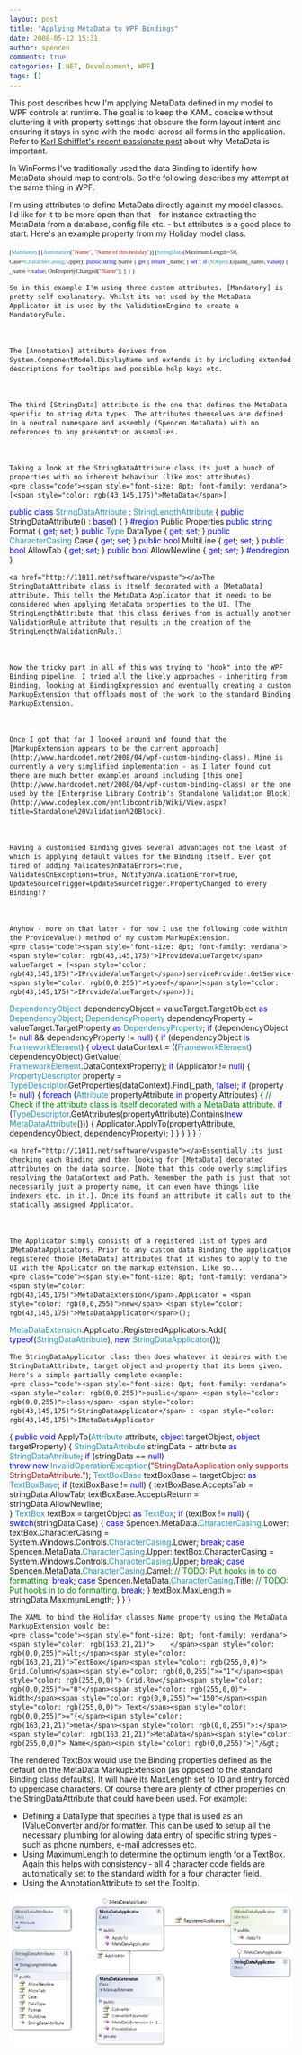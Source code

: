 ```yaml
---
layout: post
title: "Applying MetaData to WPF Bindings"
date: 2008-05-12 15:31
author: spencen
comments: true
categories: [.NET, Development, WPF]
tags: []
---
```



This post describes how I'm applying MetaData defined in my model to WPF controls at runtime. The goal is to keep the XAML concise without cluttering it with property settings that obscure the form layout intent and ensuring it stays in sync with the model across all forms in the application. Refer to [Karl Schifflet's recent passionate post](http://karlshifflett.wordpress.com/2008/05/08/metadata-a-voice-crying-in-the-wilderness-hey-im-over-here/) about why MetaData is important.
 

In WinForms I've traditionally used the data Binding to identify how MetaData should map to controls. So the following describes my attempt at the same thing in WPF.
 

I'm using attributes to define MetaData directly against my model classes. I'd like for it to be more open than that - for instance extracting the MetaData from a database, config file etc. - but attributes is a good place to start. Here's an example property from my Holiday model class.


<span style="font-size: 8pt; font-family: verdana">    [<span style="color: rgb(43,145,175)">Mandatory</span>]
[<span style="color: rgb(43,145,175)">Annotation</span>(<span style="color: rgb(163,21,21)">"Name"</span>, <span style="color: rgb(163,21,21)">"Name of this holiday"</span>)]
[<span style="color: rgb(43,145,175)">StringData</span>(MaximumLength=50, Case=<span style="color: rgb(43,145,175)">CharacterCasing</span>.Upper)]
<span style="color: rgb(0,0,255)">public</span> <span style="color: rgb(0,0,255)">string</span> Name
{
<span style="color: rgb(0,0,255)">get</span> { <span style="color: rgb(0,0,255)">return</span> _name; }
<span style="color: rgb(0,0,255)">set</span>
{
<span style="color: rgb(0,0,255)">if</span> (!<span style="color: rgb(43,145,175)">Object</span>.Equals(_name, <span style="color: rgb(0,0,255)">value</span>))
{
_name = <span style="color: rgb(0,0,255)">value</span>;
OnPropertyChanged(<span style="color: rgb(163,21,21)">"Name"</span>);
}
}
}</span></pre><a href="http://11011.net/software/vspaste"><a href="http://11011.net/software/vspaste"></a>

    
    So in this example I'm using three custom attributes. [Mandatory] is pretty self explanatory. Whilst its not used by the MetaData Applicator it is used by the ValidationEngine to create a MandatoryRule.
    

    
    The [Annotation] attribute derives from System.ComponentModel.DisplayName and extends it by including extended descriptions for tooltips and possible help keys etc.
    

    
    The third [StringData] attribute is the one that defines the MetaData specific to string data types. The attributes themselves are defined in a neutral namespace and assembly (Spencen.MetaData) with no references to any presentation assemblies.
    

    
    Taking a look at the StringDataAttribute class its just a bunch of properties with no inherent behaviour (like most attributes).
    <pre class="code"><span style="font-size: 8pt; font-family: verdana">    [<span style="color: rgb(43,145,175)">MetaData</span>]
<span style="color: rgb(0,0,255)">public</span> <span style="color: rgb(0,0,255)">class</span> <span style="color: rgb(43,145,175)">StringDataAttribute</span> : <span style="color: rgb(43,145,175)">StringLengthAttribute</span> <span style="color: rgb(0,128,0)">
</span>    {
<span style="color: rgb(0,0,255)">public</span> StringDataAttribute() : <span style="color: rgb(0,0,255)">base</span>()
{
}
<span style="color: rgb(0,0,255)">        #region</span> Public Properties
<span style="color: rgb(0,0,255)">public</span> <span style="color: rgb(0,0,255)">string</span> Format { <span style="color: rgb(0,0,255)">get</span>; <span style="color: rgb(0,0,255)">set</span>; }
<span style="color: rgb(0,0,255)">public</span> <span style="color: rgb(43,145,175)">Type</span> DataType { <span style="color: rgb(0,0,255)">get</span>; <span style="color: rgb(0,0,255)">set</span>; }
<span style="color: rgb(0,0,255)">public</span> <span style="color: rgb(43,145,175)">CharacterCasing</span> Case { <span style="color: rgb(0,0,255)">get</span>; <span style="color: rgb(0,0,255)">set</span>; }
<span style="color: rgb(0,0,255)">public</span> <span style="color: rgb(0,0,255)">bool</span> MultiLine { <span style="color: rgb(0,0,255)">get</span>; <span style="color: rgb(0,0,255)">set</span>; }
<span style="color: rgb(0,0,255)">public</span> <span style="color: rgb(0,0,255)">bool</span> AllowTab { <span style="color: rgb(0,0,255)">get</span>; <span style="color: rgb(0,0,255)">set</span>; }
<span style="color: rgb(0,0,255)">public</span> <span style="color: rgb(0,0,255)">bool</span> AllowNewline { <span style="color: rgb(0,0,255)">get</span>; <span style="color: rgb(0,0,255)">set</span>; }
<span style="color: rgb(0,0,255)">        #endregion
</span>    }</span></pre>

    
    <a href="http://11011.net/software/vspaste"></a>The StringDataAttribute class is itself decorated with a [MetaData] attribute. This tells the MetaData Applicator that it needs to be considered when applying MetaData properties to the UI. [The StringLengthAttribute that this class derives from is actually another ValidationRule attribute that results in the creation of the StringLengthValidationRule.]
    

    
    Now the tricky part in all of this was trying to "hook" into the WPF Binding pipeline. I tried all the likely approaches - inheriting from Binding, looking at BindingExpression and eventually creating a custom MarkupExtension that offloads most of the work to the standard Binding MarkupExtension.
    

    
    Once I got that far I looked around and found that the [MarkupExtension appears to be the current approach](http://www.hardcodet.net/2008/04/wpf-custom-binding-class). Mine is currently a very simplified implementation - as I later found out there are much better examples around including [this one](http://www.hardcodet.net/2008/04/wpf-custom-binding-class) or the one used by the [Enterprise Library Contrib's Standalone Validation Block](http://www.codeplex.com/entlibcontrib/Wiki/View.aspx?title=Standalone%20Validation%20Block).
    

    
    Having a customised Binding gives several advantages not the least of which is applying default values for the Binding itself. Ever got tired of adding ValidatesOnDataErrors=true, ValidatesOnExceptions=true, NotifyOnValidationError=true, UpdateSourceTrigger=UpdateSourceTrigger.PropertyChanged to every Binding!?
    

    
    Anyhow - more on that later - for now I use the following code within the ProvideValue() method of my custom MarkupExtension.
    <pre class="code"><span style="font-size: 8pt; font-family: verdana">    <span style="color: rgb(43,145,175)">IProvideValueTarget</span> valueTarget = (<span style="color: rgb(43,145,175)">IProvideValueTarget</span>)serviceProvider.GetService(<br>                                                                                                      <span style="color: rgb(0,0,255)">typeof</span>(<span style="color: rgb(43,145,175)">IProvideValueTarget</span>));
<span style="color: rgb(43,145,175)">DependencyObject</span> dependencyObject = valueTarget.TargetObject <span style="color: rgb(0,0,255)">as</span> <span style="color: rgb(43,145,175)">DependencyObject</span>;
<span style="color: rgb(43,145,175)">DependencyProperty</span> dependencyProperty = valueTarget.TargetProperty <span style="color: rgb(0,0,255)">as</span> <span style="color: rgb(43,145,175)">DependencyProperty</span>;
<span style="color: rgb(0,0,255)">if</span> (dependencyObject != <span style="color: rgb(0,0,255)">null</span> &amp;&amp; dependencyProperty != <span style="color: rgb(0,0,255)">null</span>)
{
<span style="color: rgb(0,0,255)">if</span> (dependencyObject <span style="color: rgb(0,0,255)">is</span> <span style="color: rgb(43,145,175)">FrameworkElement</span>)
{
<span style="color: rgb(0,0,255)">object</span> dataContext = ((<span style="color: rgb(43,145,175)">FrameworkElement</span>) dependencyObject).GetValue(<br>                                                                           <span style="color: rgb(43,145,175)">FrameworkElement</span>.DataContextProperty);
<span style="color: rgb(0,0,255)">if</span> (Applicator != <span style="color: rgb(0,0,255)">null</span>)
{
<span style="color: rgb(43,145,175)">PropertyDescriptor</span> property = <span style="color: rgb(43,145,175)">TypeDescriptor</span>.GetProperties(dataContext).Find(_path, <span style="color: rgb(0,0,255)">false</span>);
<span style="color: rgb(0,0,255)">if</span> (property != <span style="color: rgb(0,0,255)">null</span>)
{
<span style="color: rgb(0,0,255)">foreach</span> (<span style="color: rgb(43,145,175)">Attribute</span> propertyAttribute <span style="color: rgb(0,0,255)">in</span> property.Attributes)
{
<span style="color: rgb(0,128,0)">// Check if the attribute class is itself decorated with a MetaData attribute.
</span>                        <span style="color: rgb(0,0,255)">if</span> (<span style="color: rgb(43,145,175)">TypeDescriptor</span>.GetAttributes(propertyAttribute).Contains(<span style="color: rgb(0,0,255)">new</span> <span style="color: rgb(43,145,175)">MetaDataAttribute</span>()))
{
Applicator.ApplyTo(propertyAttribute, dependencyObject, dependencyProperty);
}
}
}
}
}
}</span></pre>

    
    <a href="http://11011.net/software/vspaste"></a>Essentially its just checking each Binding and then looking for [MetaData] decorated attributes on the data source. [Note that this code overly simplifies resolving the DataContext and Path. Remember the path is just that not necessarily just a property name, it can even have things like indexers etc. in it.]. Once its found an attribute it calls out to the statically assigned Applicator.
    

    
    The Applicator simply consists of a registered list of types and IMetaDataApplicators. Prior to any custom data Binding the application registered those [MetaData] attributes that it wishes to apply to the UI with the Applicator on the markup extension. Like so...
    <pre class="code"><span style="font-size: 8pt; font-family: verdana">    <span style="color: rgb(43,145,175)">MetaDataExtension</span>.Applicator = <span style="color: rgb(0,0,255)">new</span> <span style="color: rgb(43,145,175)">MetaDataApplicator</span>();
<span style="color: rgb(43,145,175)">MetaDataExtension</span>.Applicator.RegisteredApplicators.Add(<br>                                                         <span style="color: rgb(0,0,255)">typeof</span>(<span style="color: rgb(43,145,175)">StringDataAttribute</span>), <span style="color: rgb(0,0,255)">new</span> <span style="color: rgb(43,145,175)">StringDataApplicator</span>());
</span></pre>

    
    The StringDataApplicator class then does whatever it desires with the StringDataAttribute, target object and property that its been given. Here's a simple partially complete example:
    <pre class="code"><span style="font-size: 8pt; font-family: verdana">    <span style="color: rgb(0,0,255)">public</span> <span style="color: rgb(0,0,255)">class</span> <span style="color: rgb(43,145,175)">StringDataApplicator</span> : <span style="color: rgb(43,145,175)">IMetaDataApplicator
</span>    {
<span style="color: rgb(0,0,255)">public</span> <span style="color: rgb(0,0,255)">void</span> ApplyTo(<span style="color: rgb(43,145,175)">Attribute</span> attribute, <span style="color: rgb(0,0,255)">object</span> targetObject, <span style="color: rgb(0,0,255)">object</span> targetProperty)
{
<span style="color: rgb(43,145,175)">StringDataAttribute</span> stringData = attribute <span style="color: rgb(0,0,255)">as</span> <span style="color: rgb(43,145,175)">StringDataAttribute</span>;
<span style="color: rgb(0,0,255)">if</span> (stringData == <span style="color: rgb(0,0,255)">null</span>) <br>                <span style="color: rgb(0,0,255)">throw</span> <span style="color: rgb(0,0,255)">new</span> <span style="color: rgb(43,145,175)">InvalidOperationException</span>(<span style="color: rgb(163,21,21)">"StringDataApplication only supports StringDataAttribute."</span>);
<span style="color: rgb(43,145,175)">TextBoxBase</span> textBoxBase = targetObject <span style="color: rgb(0,0,255)">as</span> <span style="color: rgb(43,145,175)">TextBoxBase</span>;
<span style="color: rgb(0,0,255)">if</span> (textBoxBase != <span style="color: rgb(0,0,255)">null</span>)
{
textBoxBase.AcceptsTab = stringData.AllowTab;
textBoxBase.AcceptsReturn = stringData.AllowNewline;<br>            }
<span style="color: rgb(43,145,175)">TextBox</span> textBox = targetObject <span style="color: rgb(0,0,255)">as</span> <span style="color: rgb(43,145,175)">TextBox</span>;
<span style="color: rgb(0,0,255)">if</span> (textBox != <span style="color: rgb(0,0,255)">null</span>)
{
<span style="color: rgb(0,0,255)">switch</span>(stringData.Case)
{
<span style="color: rgb(0,0,255)">case</span> Spencen.MetaData.<span style="color: rgb(43,145,175)">CharacterCasing</span>.Lower:
textBox.CharacterCasing = System.Windows.Controls.<span style="color: rgb(43,145,175)">CharacterCasing</span>.Lower;
<span style="color: rgb(0,0,255)">break</span>;
<span style="color: rgb(0,0,255)">case</span> Spencen.MetaData.<span style="color: rgb(43,145,175)">CharacterCasing</span>.Upper:
textBox.CharacterCasing = System.Windows.Controls.<span style="color: rgb(43,145,175)">CharacterCasing</span>.Upper;
<span style="color: rgb(0,0,255)">break</span>;
<span style="color: rgb(0,0,255)">case</span> Spencen.MetaData.<span style="color: rgb(43,145,175)">CharacterCasing</span>.Camel:
<span style="color: rgb(0,128,0)">// TODO: Put hooks in to do formatting.
</span>                        <span style="color: rgb(0,0,255)">break</span>;
<span style="color: rgb(0,0,255)">case</span> Spencen.MetaData.<span style="color: rgb(43,145,175)">CharacterCasing</span>.Title:
<span style="color: rgb(0,128,0)">// TODO: Put hooks in to do formatting.
</span>                        <span style="color: rgb(0,0,255)">break</span>;
}
textBox.MaxLength = stringData.MaximumLength;
}
}
}
</span></pre>

    
    The XAML to bind the Holiday classes Name property using the MetaData MarkupExtension would be:
    <pre class="code"><span style="font-size: 8pt; font-family: verdana"><span style="color: rgb(163,21,21)">    </span><span style="color: rgb(0,0,255)">&lt;</span><span style="color: rgb(163,21,21)">TextBox</span><span style="color: rgb(255,0,0)"> Grid.Column</span><span style="color: rgb(0,0,255)">="1"</span><span style="color: rgb(255,0,0)"> Grid.Row</span><span style="color: rgb(0,0,255)">="0"</span><span style="color: rgb(255,0,0)"> Width</span><span style="color: rgb(0,0,255)">="150"</span><span style="color: rgb(255,0,0)"> Text</span><span style="color: rgb(0,0,255)">="{</span><span style="color: rgb(163,21,21)">meta</span><span style="color: rgb(0,0,255)">:</span><span style="color: rgb(163,21,21)">MetaData</span><span style="color: rgb(255,0,0)"> Name</span><span style="color: rgb(0,0,255)">}"/&gt;
</span></span>
<a href="http://11011.net/software/vspaste"></a>


The rendered TextBox would use the Binding properties defined as the default on the MetaData MarkupExtension (as opposed to the standard Binding class defaults). It will have its MaxLength set to 10 and entry forced to uppercase characters. Of course there are plenty of other properties on the StringDataAttribute that could have been used. For example: 



*   Defining a DataType that specifies a type that is used as an IValueConverter and/or formatter. This can be used to setup all the necessary plumbing for allowing data entry of specific string types - such as phone numbers, e-mail addresses etc.
*   Using MaximumLength to determine the optimum length for a TextBox. Again this helps with consistency - all 4 character code fields are automatically set to the standard width for a four character field.
*   Using the AnnotationAttribute to set the Tooltip.


<a href="/images/MetaData.png" target="_blank">![MetaData](/images/MetaData.png)</a>


